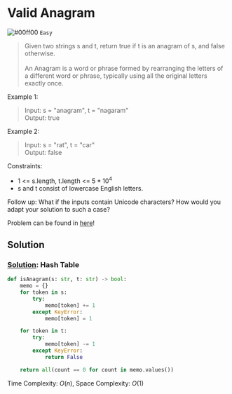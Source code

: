 # Valid Anagram
![#00ff00](https://placehold.co/1x1/00ff00/00ff00.png) `Easy`

> Given two strings s and t, return true if t is an anagram of s, and false otherwise.<br><br>
An Anagram is a word or phrase formed by rearranging the letters of a different word or phrase, typically using all the original letters exactly once.
 
Example 1:
> Input: s = "anagram", t = "nagaram"\
Output: true

Example 2:
> Input: s = "rat", t = "car"\
Output: false

Constraints:
- $1$ <= s.length, t.length <= $5 * 10^4$
- s and t consist of lowercase English letters.
 
Follow up: What if the inputs contain Unicode characters? How would you adapt your solution to such a case?

Problem can be found in [here](https://leetcode.com/problems/valid-anagram)!

## Solution
### [Solution](/String/242-ValidAnagram/solution.py): Hash Table

```python
def isAnagram(s: str, t: str) -> bool:
    memo = {}
    for token in s:
        try:
            memo[token] += 1
        except KeyError:
            memo[token] = 1

    for token in t:
        try:
            memo[token] -= 1
        except KeyError:
            return False

    return all(count == 0 for count in memo.values())
```

Time Complexity: $O(n)$, Space Complexity: $O(1)$

